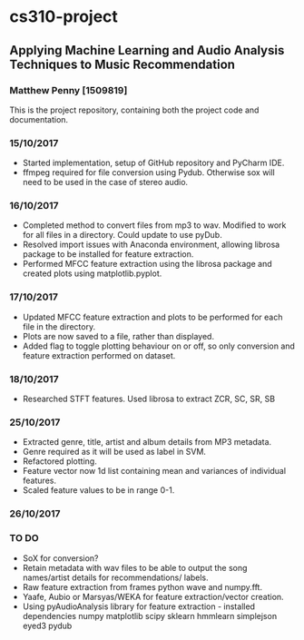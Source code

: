 # cs310-project
## Applying Machine Learning and Audio Analysis Techniques to Music Recommendation 
### Matthew Penny [1509819]

This is the project repository, containing both the project code and documentation.

### 15/10/2017
* Started implementation, setup of GitHub repository and PyCharm IDE.
* ffmpeg required for file conversion using Pydub. Otherwise sox will need to be used in the case of stereo audio.

### 16/10/2017
* Completed method to convert files from mp3 to wav. Modified to work for all files in a directory. Could update to use pyDub.
* Resolved import issues with Anaconda environment, allowing librosa package to be installed for feature extraction.
* Performed MFCC feature extraction using the librosa package and created plots using matplotlib.pyplot.

### 17/10/2017
* Updated MFCC feature extraction and plots to be performed for each file in the directory.
* Plots are now saved to a file, rather than displayed.
* Added flag to toggle plotting behaviour on or off, so only conversion and feature extraction performed on dataset.

### 18/10/2017
* Researched STFT features. Used librosa to extract ZCR, SC, SR, SB

### 25/10/2017
* Extracted genre, title, artist and album details from MP3 metadata. 
* Genre required as it will be used as label in SVM.
* Refactored plotting.
* Feature vector now 1d list containing mean and variances of individual features.
* Scaled feature values to be in range 0-1.

### 26/10/2017

### TO DO
* SoX for conversion?
* Retain metadata with wav files to be able to output the song names/artist details for recommendations/ labels.
* Raw feature extraction from frames python wave and numpy.fft.
* Yaafe, Aubio or Marsyas/WEKA for feature extraction/vector creation.
* Using pyAudioAnalysis library for feature extraction - installed dependencies numpy matplotlib scipy sklearn hmmlearn simplejson eyed3 pydub
